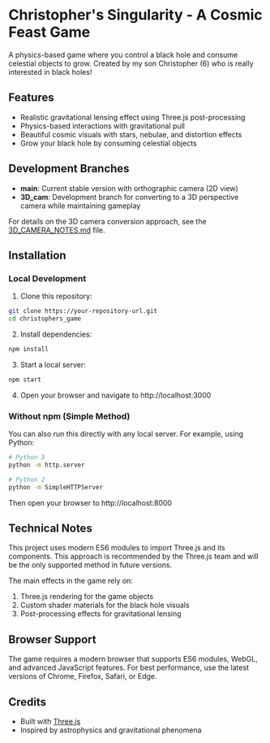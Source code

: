 # Christopher's Singularity - A Cosmic Feast Game

A physics-based game where you control a black hole and consume celestial objects to grow.
Created by my son Christopher (6) who is really interested in black holes! 

## Features

- Realistic gravitational lensing effect using Three.js post-processing
- Physics-based interactions with gravitational pull
- Beautiful cosmic visuals with stars, nebulae, and distortion effects
- Grow your black hole by consuming celestial objects

## Development Branches

- **main**: Current stable version with orthographic camera (2D view)
- **3D_cam**: Development branch for converting to a 3D perspective camera while maintaining gameplay

For details on the 3D camera conversion approach, see the [3D_CAMERA_NOTES.md](3D_CAMERA_NOTES.md) file.

## Installation

### Local Development

1. Clone this repository:
```bash
git clone https://your-repository-url.git
cd christophers_game
```

2. Install dependencies:
```bash
npm install
```

3. Start a local server:
```bash
npm start
```

4. Open your browser and navigate to http://localhost:3000

### Without npm (Simple Method)

You can also run this directly with any local server. For example, using Python:

```bash
# Python 3
python -m http.server

# Python 2
python -m SimpleHTTPServer
```

Then open your browser to http://localhost:8000

## Technical Notes

This project uses modern ES6 modules to import Three.js and its components. This approach is recommended by the Three.js team and will be the only supported method in future versions.

The main effects in the game rely on:

1. Three.js rendering for the game objects
2. Custom shader materials for the black hole visuals
3. Post-processing effects for gravitational lensing

## Browser Support

The game requires a modern browser that supports ES6 modules, WebGL, and advanced JavaScript features. For best performance, use the latest versions of Chrome, Firefox, Safari, or Edge.

## Credits

- Built with [Three.js](https://threejs.org/)
- Inspired by astrophysics and gravitational phenomena 
